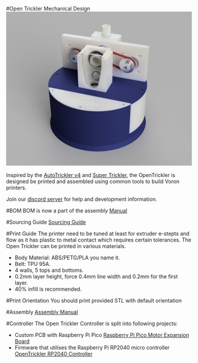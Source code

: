 #Open Trickler Mechanical Design
![render](Resources/render.PNG)

Inspired by the [AutoTrickler v4](https://autotrickler.com/pages/autotrickler-v4) and [Super Trickler](https://supertrickler.com.au/), the OpenTrickler is designed be printed and assembled using common tools to build Voron printers.

Join our [discord server](https://discord.gg/ZhdThA2vrW) for help and development information. 


#BOM
BOM is now a part of the assembly [Manual](Manual/assembly.md#bom)

#Sourcing Guide
[Sourcing Guide](Manual/sourcing_guide.md)

#Print Guide
The printer need to be tuned at least for extruder e-stepts and flow as it has plastic to metal contact which requires certain tolerances. The Open Trickler can be printed in various materials.

 * Body Material: ABS/PETG/PLA you name it.
 * Belt: TPU 95A.
 * 4 walls, 5 tops and bottoms.
 * 0.2mm layer height, force 0.4mm line width and 0.2mm for the first layer.
 * 40% infill is recommended.

#Print Orientation 
You should print provided STL with default orientation


#Assembly 
[Assembly Manual](Manual/assembly.md) 


#Controller
The Open Trickler Controller is split into following projects: 

 * Custom PCB with Raspberry Pi Pico [Raspberry Pi Pico Motor Expansion Board](https://github.com/eamars/RaspberryPi-Pico-Motor-Expansion-Board)
 * Firmware that utilises the Raspberry Pi RP2040 micro controller [OpenTrickler RP2040 Controller](https://github.com/eamars/OpenTrickler-RP2040-Controller)
